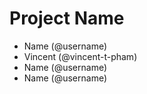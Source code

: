# Project Name
- Name (@username)
- Vincent (@vincent-t-pham)
- Name (@username)
- Name (@username)
